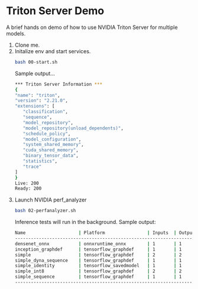 # Triton Server Demo

A brief hands on demo of how to use NVIDIA Triton Server for multiple models.

1. Clone me.
2. Initalize env and start services.
   ```bash
   bash 00-start.sh
   ```
   Sample output...
   ```bash
   *** Triton Server Information ***
   {
   "name": "triton",
   "version": "2.21.0",
   "extensions": [
      "classification",
      "sequence",
      "model_repository",
      "model_repository(unload_dependents)",
      "schedule_policy",
      "model_configuration",
      "system_shared_memory",
      "cuda_shared_memory",
      "binary_tensor_data",
      "statistics",
      "trace"
   ]
   }
   Live: 200
   Ready: 200

   ```
3. Launch NVIDIA perf_analyzer
   ```bash
   bash 02-perfanalyzer.sh
   ```
   Inference tests will run in the background. Sample output:
   ```bash
   Name                    | Platform                | Inputs  | Outputs | Batch   | Status  |
   -------------------------------------------------------------------------------------------
   densenet_onnx           | onnxruntime_onnx        | 1       | 1       | 1       | 200     |
   inception_graphdef      | tensorflow_graphdef     | 1       | 1       | 128     | 200     |
   simple                  | tensorflow_graphdef     | 2       | 2       | 8       | 200     |
   simple_dyna_sequence    | tensorflow_graphdef     | 1       | 1       | 1       | 200     |
   simple_identity         | tensorflow_savedmodel   | 1       | 1       | 8       | 200     |
   simple_int8             | tensorflow_graphdef     | 2       | 2       | 8       | 200     |
   simple_sequence         | tensorflow_graphdef     | 1       | 1       | 1       | 200     |
   -------------------------------------------------------------------------------------------
   ```